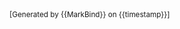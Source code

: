 <footer>
  <div class="text-center">
    <small>[Generated by {{MarkBind}} on {{timestamp}}]</small>
  </div>
</footer>
